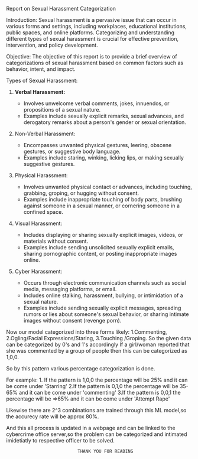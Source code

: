 Report on Sexual Harassment Categorization

Introduction:
Sexual harassment is a pervasive issue that can occur in various forms and settings, including workplaces, educational institutions, public spaces, and online platforms. Categorizing and understanding different types of sexual harassment is crucial for effective prevention, intervention, and policy development.

Objective:
The objective of this report is to provide a brief overview of categorizations of sexual harassment based on common factors such as behavior, intent, and impact.

Types of Sexual Harassment:
1. **Verbal Harassment:**
   - Involves unwelcome verbal comments, jokes, innuendos, or propositions of a sexual nature.
   - Examples include sexually explicit remarks, sexual advances, and derogatory remarks about a person's gender or sexual orientation.

2. Non-Verbal Harassment:
   - Encompasses unwanted physical gestures, leering, obscene gestures, or suggestive body language.
   - Examples include staring, winking, licking lips, or making sexually suggestive gestures.

3. Physical Harassment:
   - Involves unwanted physical contact or advances, including touching, grabbing, groping, or hugging without consent.
   - Examples include inappropriate touching of body parts, brushing against someone in a sexual manner, or cornering someone in a confined space.

4. Visual Harassment:
   - Includes displaying or sharing sexually explicit images, videos, or materials without consent.
   - Examples include sending unsolicited sexually explicit emails, sharing pornographic content, or posting inappropriate images online.

5. Cyber Harassment:
   - Occurs through electronic communication channels such as social media, messaging platforms, or email.
   - Includes online stalking, harassment, bullying, or intimidation of a sexual nature.
   - Examples include sending sexually explicit messages, spreading rumors or lies about someone's sexual behavior, or sharing intimate images without consent (revenge porn).

Now our model categorized into three forms likely:
                                                  1.Commenting,
                                                  2.Ogling/Facial Expressions/Staring,
                                                  3.Touching /Groping.
So the given data can be categorized by 0's and 1's accordingly
If a girl/woman reported that she was commented by a group of people then this can be categorized as 1,0,0.

So by this pattern various percentage categorization is done.

For example:
             1. If the pattern is 1,0,0 the percentage will be 25% and it can be come under 'Starring' 
             2.If the pattern is 0,1,0 the percentage will be 35-65% and it can be come under 'commenting'
             3.If the pattern is 0,0,1 the percentage will be =>65% and it can be come under 'Attempt Rape'
             
Likewise there are 2^3 combinations are trained through this ML model,so the accurecy rate will be approx 80%.

And this all process is updated in a webpage and can be linked to the cybercrime office server,so the problem can be categorized and intimated imidetiatly to respective officer to be solved.

                               THANK YOU FOR READING
